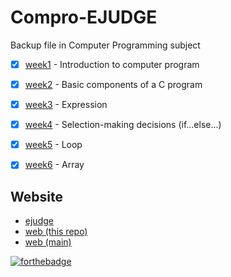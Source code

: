 # Compro-EJUDGE
Backup file in Computer Programming subject

- [x] [week1](https://github.com/ZeroHX/Compro/tree/master/week1) - Introduction to computer program
- [x] [week2](https://github.com/ZeroHX/Compro/tree/master/week2) - Basic components of a C program
- [x] [week3](https://github.com/ZeroHX/Compro/tree/master/week3) - Expression
- [x] [week4](https://github.com/ZeroHX/Compro/tree/master/week4) - Selection-making decisions (if...else...)
- [x] [week5](https://github.com/ZeroHX/Compro/tree/master/week5) - Loop
- [x] [week6](https://github.com/ZeroHX/Compro/tree/master/week6) - Array


## Website
- [ejudge](https://ejudge.it.kmitl.ac.th/course)
- [web (this repo)](https://zerohx.github.io/Compro/)
- [web (main)](https://zerohx.github.io/)

[![forthebadge](https://forthebadge.com/images/badges/made-with-c.svg)](https://forthebadge.com)
